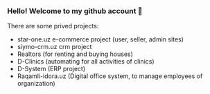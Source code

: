 ### Hello! Welcome to my github account 👋

There are some prived projects:
 - star-one.uz e-commerce project (user, seller, admin sites)
 - siymo-crm.uz crm project
 - Realtors (for renting and buying houses)
 - D-Clinics (automating for all activities of clinics)
 - D-System (ERP project)
 - Raqamli-idora.uz (Digital office system, to manage employees of organization)

<!--
**mirjahonoralov/mirjahonoralov** is a ✨ _special_ ✨ repository because its `README.md` (this file) appears on your GitHub profile.

Here are some ideas to get you started:

- 🔭 I’m currently working on ...
- 🌱 I’m currently learning ...
- 👯 I’m looking to collaborate on ...
- 🤔 I’m looking for help with ...
- 💬 Ask me about ...
- 📫 How to reach me: ...
- 😄 Pronouns: ...
- ⚡ Fun fact: ...
-->
